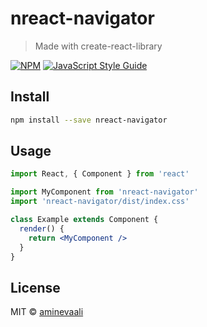 # nreact-navigator

> Made with create-react-library

[![NPM](https://img.shields.io/npm/v/nreact-navigator.svg)](https://www.npmjs.com/package/nreact-navigator) [![JavaScript Style Guide](https://img.shields.io/badge/code_style-standard-brightgreen.svg)](https://standardjs.com)

## Install

```bash
npm install --save nreact-navigator
```

## Usage

```jsx
import React, { Component } from 'react'

import MyComponent from 'nreact-navigator'
import 'nreact-navigator/dist/index.css'

class Example extends Component {
  render() {
    return <MyComponent />
  }
}
```

## License

MIT © [aminevaali](https://github.com/aminevaali)
